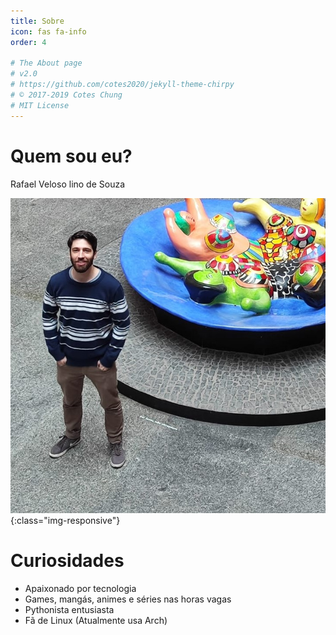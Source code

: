 ```yaml
---
title: Sobre
icon: fas fa-info
order: 4

# The About page
# v2.0
# https://github.com/cotes2020/jekyll-theme-chirpy
# © 2017-2019 Cotes Chung
# MIT License
---
```



# Quem sou eu?

<p>Rafael Veloso lino de Souza</p>

![foto_rafael_veloso](../assets/img/personal_photos/minha_foto_2.jpg){:class="img-responsive"}

# Curiosidades

- Apaixonado por tecnologia
- Games, mangás, animes e séries nas horas vagas
- Pythonista entusiasta
- Fã de Linux (Atualmente usa Arch)

